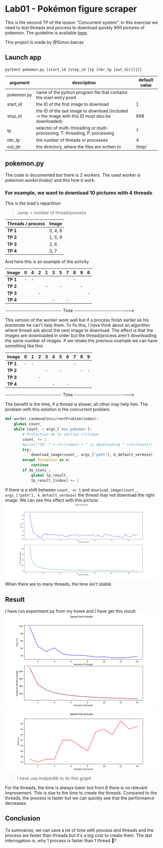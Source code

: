 # Lab01 - Pokémon figure scraper

This is the second TP of the lesson "Concurrent system". In this exercise we need to test threads and process to download quickly 900 pictures of pokemon. The guideline is available [here](https://concurp.pages.forge.hefr.ch/2021-2022/labs/lab01/).

This project is made by @Simon.barras

## Launch app

```python3 pokemon.py [start_id [stop_id [tp [nbr_tp [out_dir]]]]]```

argument | description | default value
-------- | ----------- | -------------
pokemon.py | name of the python program file that contains the main entry point
start_id | the ID of the first image to download | 1
stop_id | the ID of the last image to download (included → the image with this ID must also be downloaded) | 898
tp | selector of multi-threading or multi-processing, T: threading, P: processing | T
nbr_tp | the number of threads or processes | 4
out_dir | the directory, where the files are written to | /tmp/

## pokemon.py

The code is documented but there is 2 workers. The used worker is _pokemon.worker(index)_ and this how it work:

### For example, we want to download 10 pictures with 4 threads

This is the load's repartition
> Jump = number of thread/process

Threads / process | Image
----------------- | -------
__TP 1__ | 0, 4, 8
__TP 2__ | 1, 5, 9
__TP 3__ | 2, 6
__TP 4__ | 3, 7

And here this is an example of the activity

Image | 0 | 4 | 2 | 1 | 3 | 5 | 7 | 8 | 9 | 6
----- | - | - | - | - | - | - | - | - | - | -
__TP 1__ | - | - | | | | |  | - | | |
__TP 2__ | | | | - | | - | | | - | |
__TP 3__ | | | - | | | | | | | -
__TP 4__ | | | | | - | | - | | | |

----------------------------- Time ---------------------------->

This version of the worker work well but if a process finish earlier as his _teammate_ he can't help them. To fix this, I have think about an algorithm where thread ask about the next image to download. The effect is that the images are downloaded in order but the thread/process aren't downloading the same number of images. If we retake the previous example we can have something like this:

Image | 0 | 1 | 2 | 3 | 4 | 5 | 6 | 7 | 8 | 9
----- | - | - | - | - | - | - | - | - | - | -
__TP 1__ | - | - | | | | |  | - | | |
__TP 2__ | | | | - | | - | | | - | - |
__TP 3__ | | | - | | | | | | | |
__TP 4__ | | | | | - | | - | | | |

----------------------------- Time ---------------------------->

The benefit is the time, if a thread is slower, all other may help him. The problem with this solution is the concurrent problem.

``` python
def worker_canHaveConcurrentProblem(index):
    global count_
    while count_ < args_['max_pokemon']:
        # Protection de la section critique
        count_ += 1
        #print("TD: " + str(index) + " is downloading " +str(count))
        try:
            download_image(count_, args_["path"], k_default_verbose)
        except Exception as e:
            continue
        if do_stats_:
            global tp_result_
            tp_result_[index] += 1
```

If there is a shift between `count_ += 1` and `download_image(count_, args_["path"], k_default_verbose)` the thread may not download the right image. We can see this effect with this picture:
![Concurrent problem](concurrent_problem.png)
When there are to many threads, the time isn't stable.

## Result

I have run experiment.py from my home and I have get this result:
![Threads result](threads_result.png)
![Process result](process_result.png)
> I have use _matplotlib_ to do this graph

For the threads, the time is always lower but from 8 there is no relevant improvement. This is due to the time to create the threads.
Compared to the threads, the process is faster but we can quickly see that the performance decreases.

## Conclusion

To summarize, we can save a lot of time with process and threads and the process are faster than threads but it's a big cost to create them.
The last interrogation is, why 1 process is faster than 1 thread 🤔?
